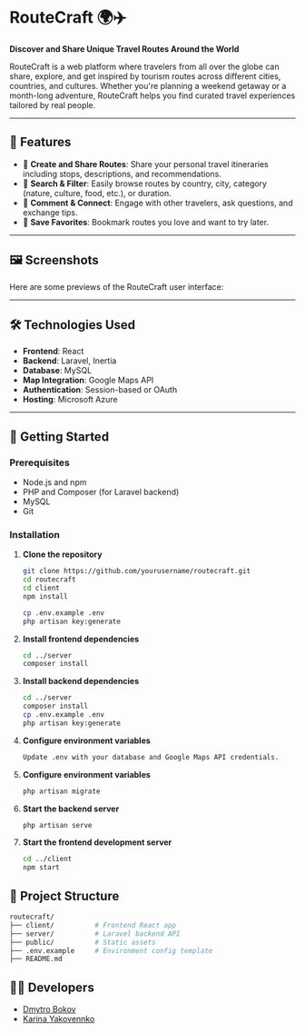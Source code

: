 # RouteCraft 🌍✈️  
**Discover and Share Unique Travel Routes Around the World**

RouteCraft is a web platform where travelers from all over the globe can share, explore, and get inspired by tourism routes across different cities, countries, and cultures. Whether you're planning a weekend getaway or a month-long adventure, RouteCraft helps you find curated travel experiences tailored by real people.

---

## 🚀 Features

- 📍 **Create and Share Routes**: Share your personal travel itineraries including stops, descriptions, and recommendations.
- 🔎 **Search & Filter**: Easily browse routes by country, city, category (nature, culture, food, etc.), or duration.
- 💬 **Comment & Connect**: Engage with other travelers, ask questions, and exchange tips.
- 🧳 **Save Favorites**: Bookmark routes you love and want to try later.

---

## 🖼️ Screenshots

Here are some previews of the RouteCraft user interface:


---

## 🛠️ Technologies Used

- **Frontend**: React 
- **Backend**: Laravel, Inertia
- **Database**: MySQL
- **Map Integration**: Google Maps API
- **Authentication**: Session-based or OAuth
- **Hosting**: Microsoft Azure

---

## 🔧 Getting Started

### Prerequisites

- Node.js and npm
- PHP and Composer (for Laravel backend)
- MySQL
- Git

### Installation

1. **Clone the repository**  
   ```bash
   git clone https://github.com/yourusername/routecraft.git
   cd routecraft
   cd client
   npm install
   
   cp .env.example .env
   php artisan key:generate
2. **Install frontend dependencies**
   ```bash
   cd ../server
   composer install

3. **Install backend dependencies**
   ```bash
   cd ../server
   composer install
   cp .env.example .env
   php artisan key:generate

4. **Configure environment variables**
   ```bash
   Update .env with your database and Google Maps API credentials.

5. **Configure environment variables**
   ```bash
   php artisan migrate

6. **Start the backend server**
   ```bash
   php artisan serve

7. **Start the frontend development server**
   ```bash
   cd ../client
   npm start

## 📁 Project Structure
   ```bash
   routecraft/
   ├── client/          # Frontend React app
   ├── server/          # Laravel backend API
   ├── public/          # Static assets
   ├── .env.example     # Environment config template
   ├── README.md
   ```
## 👨‍💻 Developers

- [Dmytro Bokov](https://github.com/BokovDmitry)
- [Karina Yakovennko](https://github.com/yakovenkoka/yakovenkoka)
